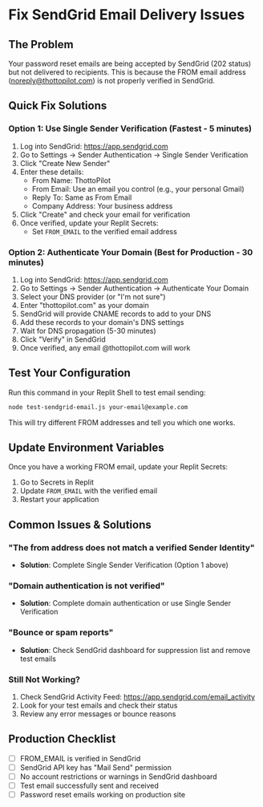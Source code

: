 # Fix SendGrid Email Delivery Issues

## The Problem
Your password reset emails are being accepted by SendGrid (202 status) but not delivered to recipients. This is because the FROM email address (noreply@thottopilot.com) is not properly verified in SendGrid.

## Quick Fix Solutions

### Option 1: Use Single Sender Verification (Fastest - 5 minutes)
1. Log into SendGrid: https://app.sendgrid.com
2. Go to Settings → Sender Authentication → Single Sender Verification
3. Click "Create New Sender"
4. Enter these details:
   - From Name: ThottoPilot
   - From Email: Use an email you control (e.g., your personal Gmail)
   - Reply To: Same as From Email
   - Company Address: Your business address
5. Click "Create" and check your email for verification
6. Once verified, update your Replit Secrets:
   - Set `FROM_EMAIL` to the verified email address

### Option 2: Authenticate Your Domain (Best for Production - 30 minutes)
1. Log into SendGrid: https://app.sendgrid.com
2. Go to Settings → Sender Authentication → Authenticate Your Domain
3. Select your DNS provider (or "I'm not sure")
4. Enter "thottopilot.com" as your domain
5. SendGrid will provide CNAME records to add to your DNS
6. Add these records to your domain's DNS settings
7. Wait for DNS propagation (5-30 minutes)
8. Click "Verify" in SendGrid
9. Once verified, any email @thottopilot.com will work

## Test Your Configuration

Run this command in your Replit Shell to test email sending:
```bash
node test-sendgrid-email.js your-email@example.com
```

This will try different FROM addresses and tell you which one works.

## Update Environment Variables

Once you have a working FROM email, update your Replit Secrets:
1. Go to Secrets in Replit
2. Update `FROM_EMAIL` with the verified email
3. Restart your application

## Common Issues & Solutions

### "The from address does not match a verified Sender Identity"
- **Solution**: Complete Single Sender Verification (Option 1 above)

### "Domain authentication is not verified"  
- **Solution**: Complete domain authentication or use Single Sender Verification

### "Bounce or spam reports"
- **Solution**: Check SendGrid dashboard for suppression list and remove test emails

### Still Not Working?
1. Check SendGrid Activity Feed: https://app.sendgrid.com/email_activity
2. Look for your test emails and check their status
3. Review any error messages or bounce reasons

## Production Checklist
- [ ] FROM_EMAIL is verified in SendGrid
- [ ] SendGrid API key has "Mail Send" permission
- [ ] No account restrictions or warnings in SendGrid dashboard
- [ ] Test email successfully sent and received
- [ ] Password reset emails working on production site